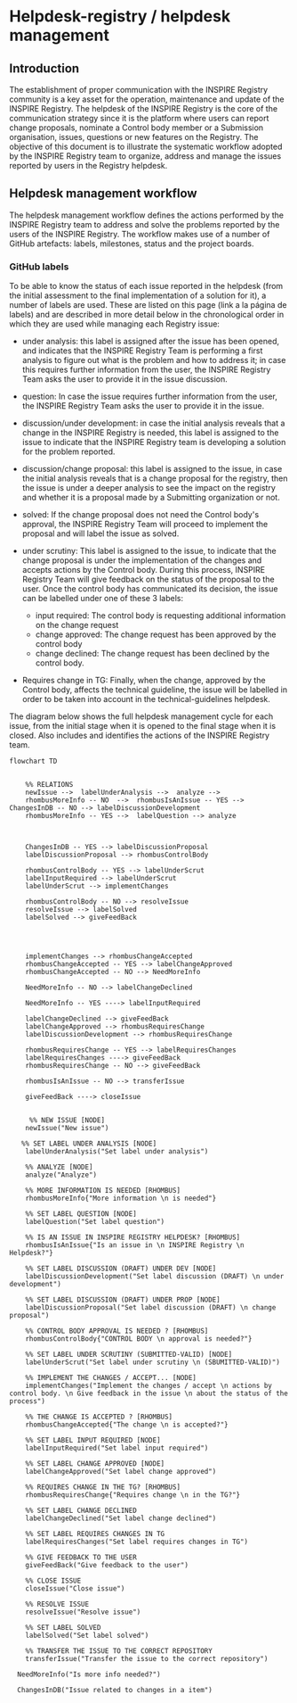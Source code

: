 # Helpdesk-registry / helpdesk management

## Introduction

The establishment of proper communication with the INSPIRE Registry community is a key asset for the operation, maintenance and update of the INSPIRE Registry. The helpdesk of the INSPIRE Registry is the core of the communication strategy since it is the platform where users can report change proposals, nominate a Control body member or a Submission organisation, issues, questions or new features on the Registry.  The objective of this document is to illustrate the systematic workflow adopted by the INSPIRE Registry team to organize, address and manage the issues reported by users in the Registry helpdesk.

## Helpdesk management workflow

The helpdesk management workflow defines the actions performed by the INSPIRE Registry team to address and solve the problems reported by the users of the INSPIRE Registry. The workflow makes use of a number of GitHub artefacts: labels, milestones, status and the project boards.

### GitHub labels

To be able to know the status of each issue reported in the helpdesk (from the initial assessment to the final implementation of a solution for it), a number of labels are used. These are listed on this page (link a la página de labels) and are described in more detail below in the chronological order in which they are used while managing each Registry issue:

- under analysis: this label is assigned after the issue has been opened, and indicates that the INSPIRE Registry Team is performing a first analysis to figure out what is the problem and how to address it; in case this requires further information from the user, the INSPIRE Registry Team asks the user to provide it in the issue discussion.

- question: In case the issue requires further information from the user, the INSPIRE Registry Team asks the user to provide it in the issue.
- discussion/under development: in case the initial analysis reveals that a change in the INSPIRE Registry is needed, this label is assigned to the issue to indicate that the INSPIRE Registry team is developing a solution for the problem reported.
- discussion/change proposal: this label is assigned to the issue, in case the initial analysis reveals that is a change proposal for the registry, then the issue is under a deeper analysis to see the impact on the registry and whether it is a proposal made by a Submitting organization or not.
- solved: If the change proposal does not need the Control body's approval, the INSPIRE Registry Team will proceed to implement the proposal and will label the issue as solved.
- under scrutiny: This label is assigned to the issue, to indicate that the change proposal is under the implementation of the changes and accepts actions by the Control body. During this process, INSPIRE Registry Team will give feedback on the status of the proposal to the user. Once the control body has communicated its decision, the issue can be labelled under one of these 3 labels:
  - input required: The control body is requesting additional information on the change request
  - change approved: The change request has been approved by the control body
  - change declined: The change request has been declined by the control body.
- Requires change in TG: Finally, when the change, approved by the Control body, affects the technical guideline, the issue will be labelled in order to be taken into account in the technical-guidelines helpdesk.

The diagram below shows the full helpdesk management cycle for each issue, from the initial stage when it is opened to the final stage when it is closed.  Also includes and identifies the actions of the INSPIRE Registry team.

```mermaid
flowchart TD

 
    %% RELATIONS
    newIssue -->  labelUnderAnalysis -->  analyze -->
    rhombusMoreInfo -- NO  -->  rhombusIsAnIssue -- YES --> ChangesInDB -- NO --> labelDiscussionDevelopment
    rhombusMoreInfo -- YES -->  labelQuestion --> analyze

   
   
    ChangesInDB -- YES --> labelDiscussionProposal
    labelDiscussionProposal --> rhombusControlBody 
       
    rhombusControlBody -- YES --> labelUnderScrut
    labelInputRequired --> labelUnderScrut
    labelUnderScrut --> implementChanges

    rhombusControlBody -- NO --> resolveIssue
    resolveIssue --> labelSolved
    labelSolved --> giveFeedBack
    

  

    implementChanges --> rhombusChangeAccepted
    rhombusChangeAccepted -- YES --> labelChangeApproved
    rhombusChangeAccepted -- NO --> NeedMoreInfo

    NeedMoreInfo -- NO --> labelChangeDeclined

    NeedMoreInfo -- YES ----> labelInputRequired

    labelChangeDeclined --> giveFeedBack
    labelChangeApproved --> rhombusRequiresChange
    labelDiscussionDevelopment --> rhombusRequiresChange

    rhombusRequiresChange -- YES --> labelRequiresChanges
    labelRequiresChanges ----> giveFeedBack
    rhombusRequiresChange -- NO --> giveFeedBack

    rhombusIsAnIssue -- NO --> transferIssue

    giveFeedBack ----> closeIssue

   
     %% NEW ISSUE [NODE]
    newIssue("New issue")

   %% SET LABEL UNDER ANALYSIS [NODE]
    labelUnderAnalysis("Set label under analysis")

    %% ANALYZE [NODE]
    analyze("Analyze")

    %% MORE INFORMATION IS NEEDED [RHOMBUS]
    rhombusMoreInfo{"More information \n is needed"}

    %% SET LABEL QUESTION [NODE]
    labelQuestion("Set label question")

    %% IS AN ISSUE IN INSPIRE REGISTRY HELPDESK? [RHOMBUS]
    rhombusIsAnIssue{"Is an issue in \n INSPIRE Registry \n Helpdesk?"}

    %% SET LABEL DISCUSSION (DRAFT) UNDER DEV [NODE]
    labelDiscussionDevelopment("Set label discussion (DRAFT) \n under development")

    %% SET LABEL DISCUSSION (DRAFT) UNDER PROP [NODE]
    labelDiscussionProposal("Set label discussion (DRAFT) \n change proposal")

    %% CONTROL BODY APPROVAL IS NEEDED ? [RHOMBUS]
    rhombusControlBody{"CONTROL BODY \n approval is needed?"}

    %% SET LABEL UNDER SCRUTINY (SUBMITTED-VALID) [NODE]
    labelUnderScrut("Set label under scrutiny \n (SBUMITTED-VALID)")

    %% IMPLEMENT THE CHANGES / ACCEPT... [NODE]
    implementChanges("Implement the changes / accept \n actions by control body. \n Give feedback in the issue \n about the status of the process")

    %% THE CHANGE IS ACCEPTED ? [RHOMBUS]
    rhombusChangeAccepted{"The change \n is accepted?"}

    %% SET LABEL INPUT REQUIRED [NODE]
    labelInputRequired("Set label input required")

    %% SET LABEL CHANGE APPROVED [NODE]
    labelChangeApproved("Set label change approved")

    %% REQUIRES CHANGE IN THE TG? [RHOMBUS]
    rhombusRequiresChange{"Requires change \n in the TG?"}

    %% SET LABEL CHANGE DECLINED
    labelChangeDeclined("Set label change declined")

    %% SET LABEL REQUIRES CHANGES IN TG
    labelRequiresChanges("Set label requires changes in TG")

    %% GIVE FEEDBACK TO THE USER
    giveFeedBack("Give feedback to the user")

    %% CLOSE ISSUE 
    closeIssue("Close issue")

    %% RESOLVE ISSUE 
    resolveIssue("Resolve issue")

    %% SET LABEL SOLVED
    labelSolved("Set label solved")

    %% TRANSFER THE ISSUE TO THE CORRECT REPOSITORY
    transferIssue("Transfer the issue to the correct repository")

  NeedMoreInfo("Is more info needed?")

  ChangesInDB("Issue related to changes in a item")
```

